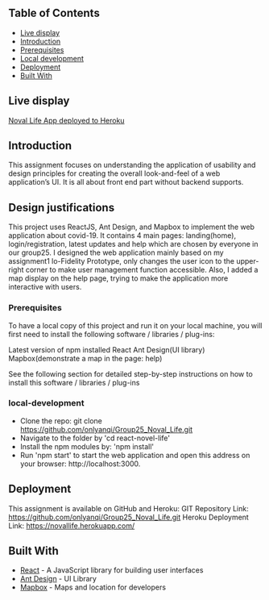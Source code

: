 ## Table of Contents
- [Live display](#live-display)
- [Introduction](#introduction)
- [Prerequisites](#prerequisites)
- [Local development](#local-development)
- [Deployment](#deployment)
- [Built With](#built-with)

## Live display
[Noval Life App deployed to Heroku](https://novallife.herokuapp.com/)

## Introduction

This assignment focuses on understanding the application of usability and design principles for creating the overall look-and-feel of a web application’s UI. It is all about front end part without backend supports.

## Design justifications

This project uses ReactJS, Ant Design, and Mapbox to implement the web application about covid-19. It contains 4 main pages: landing(home), login/registration, latest updates and help which are chosen by everyone in our group25. I designed the web application mainly based on my assignment1 lo-Fidelity Prototype, only changes the user icon to the upper-right corner to make user management function accessible. Also, I added a map display on the help page, trying to make the application more interactive with users.

### Prerequisites

To have a local copy of this project and run it on your local machine, you will first need to install the following software / libraries / plug-ins:

Latest version of npm installed
React
Ant Design(UI library)
Mapbox(demonstrate a map in the page: help)


See the following section for detailed step-by-step instructions on how to install this software / libraries / plug-ins

### local-development

* Clone the repo: git clone https://github.com/onlyanqi/Group25_Noval_Life.git
* Navigate to the folder by 'cd react-novel-life'
* Install the npm modules by: 'npm install'
* Run 'npm start' to start the web application and open this address on your browser: http://localhost:3000.


## Deployment

This assignment is available on GitHub and Heroku:
GIT Repository Link: https://github.com/onlyanqi/Group25_Noval_Life.git
Heroku Deployment Link: https://novallife.herokuapp.com/

## Built With

* [React](https://reactjs.org/docs/getting-started.html) - A JavaScript library for building user interfaces
* [Ant Design](https://ant.design/) - UI Library
* [Mapbox](https://www.mapbox.com/) - Maps and location for developers
